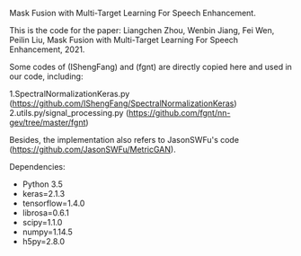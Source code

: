 Mask Fusion with Multi-Target Learning For Speech Enhancement.

This is the code for the paper: Liangchen Zhou, Wenbin Jiang, Fei Wen, Peilin Liu, Mask Fusion with Multi-Target Learning For Speech Enhancement, 2021.

Some codes of (IShengFang) and (fgnt) are directly copied here and used in our code, including:

1.SpectralNormalizationKeras.py (https://github.com/IShengFang/SpectralNormalizationKeras)
2.utils.py/signal_processing.py (https://github.com/fgnt/nn-gev/tree/master/fgnt)

Besides, the implementation also refers to JasonSWFu's code (https://github.com/JasonSWFu/MetricGAN).
 
Dependencies:
* Python 3.5
* keras=2.1.3
* tensorflow=1.4.0
* librosa=0.6.1
* scipy=1.1.0
* numpy=1.14.5
* h5py=2.8.0


